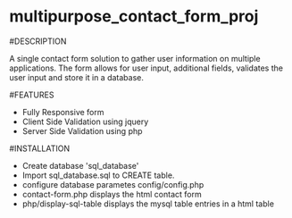 # multipurpose_contact_form_proj

#DESCRIPTION

 A single contact form solution to gather user information on multiple applications. The form allows for user input, additional fields, validates the user input and store it in a database.

#FEATURES

- Fully Responsive form
- Client Side Validation using jquery
- Server Side Validation using php

#INSTALLATION

- Create database 'sql_database' 
- Import sql_database.sql to CREATE table.
- configure database parametes config/config.php 
- contact-form.php displays the html contact form
- php/display-sql-table displays the mysql table entries in a html table

